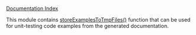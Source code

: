 <!--
	This file is generated with the following command:
	deno run --allow-all https://raw.githubusercontent.com/jeremiah-shaulov/tsa/v0.0.48/tsa.ts doc-md --outFile=doc_test/README.md mod.ts
-->

[Documentation Index](generated-doc/README.md)

This module contains [storeExamplesToTmpFiles()](generated-doc/function.storeExamplesToTmpFiles/README.md) function that can be used for unit-testing code examples from the generated documentation.